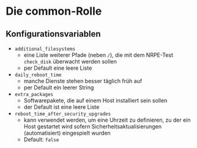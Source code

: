 # Die common-Rolle


## Konfigurationsvariablen

- `additional_filesystems`
  - eine Liste weiterer Pfade (neben `/`), die mit dem NRPE-Test `check_disk`
    überwacht werden sollen
  - per Default eine leere Liste
- `daily_reboot_time`
  - manche Dienste stehen besser täglich früh auf
  - per Default ein leerer String
- `extra_packages`
  - Softwarepakete, die auf einem Host installiert sein sollen
  - der Default ist eine leere Liste
- `reboot_time_after_security_upgrades`
  - kann verwendet werden, um eine Uhrzeit zu definieren, zu der ein Host
    gestartet wird sofern Sicherheitsaktualisierungen (automatisiert)
    eingespielt wurden
  - Default: `false`

